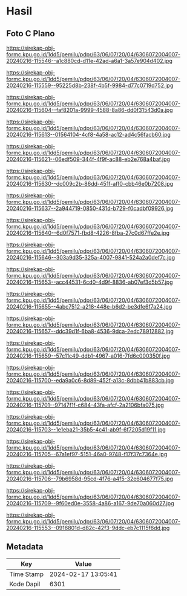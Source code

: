 # Hasil

## Foto C Plano

https://sirekap-obj-formc.kpu.go.id/1dd5/pemilu/pdpr/63/06/07/20/04/6306072004007-20240216-115546--a1c880cd-d11e-42ad-a6a1-3a57e904d402.jpg

https://sirekap-obj-formc.kpu.go.id/1dd5/pemilu/pdpr/63/06/07/20/04/6306072004007-20240216-115559--95225d8b-238f-4b5f-9984-d77c0719d752.jpg

https://sirekap-obj-formc.kpu.go.id/1dd5/pemilu/pdpr/63/06/07/20/04/6306072004007-20240216-115604--faf8201a-9999-4588-8a86-dd0f31543d0a.jpg

https://sirekap-obj-formc.kpu.go.id/1dd5/pemilu/pdpr/63/06/07/20/04/6306072004007-20240216-115613--01564104-4cf8-4a58-ac12-ad4c56facb60.jpg

https://sirekap-obj-formc.kpu.go.id/1dd5/pemilu/pdpr/63/06/07/20/04/6306072004007-20240216-115621--06edf509-344f-4f9f-ac88-eb2e768a4baf.jpg

https://sirekap-obj-formc.kpu.go.id/1dd5/pemilu/pdpr/63/06/07/20/04/6306072004007-20240216-115630--dc009c2b-86dd-451f-aff0-cbb46e0b7208.jpg

https://sirekap-obj-formc.kpu.go.id/1dd5/pemilu/pdpr/63/06/07/20/04/6306072004007-20240216-115637--2a944719-0850-431d-b729-f0cadbf09926.jpg

https://sirekap-obj-formc.kpu.go.id/1dd5/pemilu/pdpr/63/06/07/20/04/6306072004007-20240216-115640--6d0f7571-fbd8-4226-8fba-27c0d67ffe2e.jpg

https://sirekap-obj-formc.kpu.go.id/1dd5/pemilu/pdpr/63/06/07/20/04/6306072004007-20240216-115646--303a9d35-325a-4007-9841-524a2a0def7c.jpg

https://sirekap-obj-formc.kpu.go.id/1dd5/pemilu/pdpr/63/06/07/20/04/6306072004007-20240216-115653--acc44531-6cd0-4d9f-8836-ab07ef3d5b57.jpg

https://sirekap-obj-formc.kpu.go.id/1dd5/pemilu/pdpr/63/06/07/20/04/6306072004007-20240216-115655--4abc7512-a218-448e-b6d2-be3dfe6f7a24.jpg

https://sirekap-obj-formc.kpu.go.id/1dd5/pemilu/pdpr/63/06/07/20/04/6306072004007-20240216-115657--ddc39d1f-6ba8-4536-9dca-2edc78912882.jpg

https://sirekap-obj-formc.kpu.go.id/1dd5/pemilu/pdpr/63/06/07/20/04/6306072004007-20240216-115659--57c11c49-ddb1-4967-a016-7fd6c000350f.jpg

https://sirekap-obj-formc.kpu.go.id/1dd5/pemilu/pdpr/63/06/07/20/04/6306072004007-20240216-115700--eda9a0c6-8d89-452f-a13c-8dbb41b883cb.jpg

https://sirekap-obj-formc.kpu.go.id/1dd5/pemilu/pdpr/63/06/07/20/04/6306072004007-20240216-115701--97147f1f-c684-43fa-afcf-2a2106bfa075.jpg

https://sirekap-obj-formc.kpu.go.id/1dd5/pemilu/pdpr/63/06/07/20/04/6306072004007-20240216-115703--1e1eba21-35b5-4c41-ab9f-6f7205d19f11.jpg

https://sirekap-obj-formc.kpu.go.id/1dd5/pemilu/pdpr/63/06/07/20/04/6306072004007-20240216-115705--67a1ef97-5151-46a0-9748-f17f37c7364e.jpg

https://sirekap-obj-formc.kpu.go.id/1dd5/pemilu/pdpr/63/06/07/20/04/6306072004007-20240216-115706--79b6958d-95cd-4f76-a4f5-32e604677f75.jpg

https://sirekap-obj-formc.kpu.go.id/1dd5/pemilu/pdpr/63/06/07/20/04/6306072004007-20240216-115709--9f60ed0e-3558-4a86-a167-9de70a060d27.jpg

https://sirekap-obj-formc.kpu.go.id/1dd5/pemilu/pdpr/63/06/07/20/04/6306072004007-20240216-115553--0916801d-d82c-42f3-9ddc-eb7c1115f6dd.jpg


## Metadata

| Key        | Value               |
| ---------- | ------------------- |
| Time Stamp | 2024-02-17 13:05:41 |
| Kode Dapil | 6301                |



